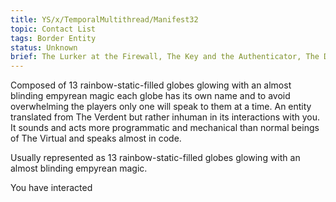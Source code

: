 ```yaml
---
title: YS/x/TemporalMultithread/Manifest32
topic: Contact List
tags: Border Entity
status: Unknown 
brief: The Lurker at the Firewall, The Key and the Authenticator, The Decrypter
---
```


Composed of 13 rainbow-static-filled globes glowing with an almost blinding empyrean magic each globe has its own name and to avoid overwhelming the players only one will speak to them at a time. An entity translated from The Verdent but rather inhuman in its interactions with you. It sounds and acts more programmatic and mechanical than normal beings of The Virtual and speaks almost in code. 

Usually represented as 13 rainbow-static-filled globes glowing with an almost blinding empyrean magic.

You have interacted 